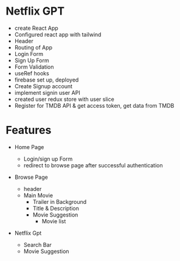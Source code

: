 # Netflix GPT

- create React App
- Configured react app with tailwind
- Header
- Routing of App
- Login Form
- Sign Up Form
- Form Validation
- useRef hooks
- firebase set up, deployed
- Create Signup account
- implement signin user API
- created user redux store with user slice
- Register for TMDB API & get access token, get data from TMDB
# Features
- Home Page
    - Login/sign up Form
    - redirect to browse page after successful authentication

- Browse Page
    - header
    - Main Movie
        - Trailer in Background
        - Title & Description
        - Movie Suggestion
            - Movie list

- Netflix Gpt
    - Search Bar
    - Movie Suggestion